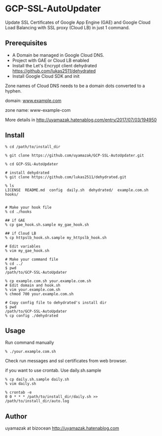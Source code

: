 # GCP-SSL-AutoUpdater
Update SSL Certificates of Google App Engine (GAE) and Google Cloud Load Balancing with SSL proxy (Cloud LB) in just 1 command.

## Prerequisites

- A Domain be managed in Google Cloud DNS.
- Project with GAE or Cloud LB enabled
- Install the Let's Encrypt client dehydrated https://github.com/lukas2511/dehydrated
- Install Google Cloud SDK and init

Zone names of Cloud DNS needs to be a domain dots converted to a hyphen.

domain: www.example.com

zone name: www-example-com


More details in
http://uyamazak.hatenablog.com/entry/2017/07/03/194950




## Install

```
% cd /path/to/install_dir

% git clone https://github.com/uyamazak/GCP-SSL-AutoUpdater.git

% cd GCP-SSL-AutoUpdater

# install dehydrated
% git clone https://github.com/lukas2511/dehydrated.git

% ls
LICENSE  README.md  config  daily.sh  dehydrated/  example.com.sh  hooks/


# Make your hook file
% cd ./hooks

## if GAE
% cp gae_hook.sh.sample my_gae_hook.sh

## if Cloud LB
% cp httpslb_hook.sh.sample my_httpslb_hook.sh

# Edit variables
% vim my_gae_hook.sh

# Make your command file
% cd ../
$ pwd
/path/to/GCP-SSL-AutoUpdater

% cp example.com.sh your.example.com.sh
# Edit domain and hook.sh 
% vim your.example.com.sh
% chmod 700 your.example.com.sh

# Copy config file to dehydrated's install dir
$ pwd
/path/to/GCP-SSL-AutoUpdater
% cp config ./dehydrated
```

## Usage

Run command manually
```
% ./your.example.com.sh
```
Check run messages and ssl certificates from web browser.

if you want to use crontab. Use daily.sh.sample
```
% cp daily.sh.sample daily.sh 
% vim daily.sh 
```

```
% crontab -e
0 0 * * * /path/to/install_dir/daily.sh >> /path/to/install_dir/auto.log
```


## Author
uyamazak at bizocean
http://uyamazak.hatenablog.com

